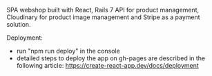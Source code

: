 SPA webshop built with React, Rails 7 API for product management, Cloudinary for product image management and Stripe as a payment solution.

Deployment:
* run "npm run deploy" in the console
* detailed steps to deploy the app on gh-pages are described in the following article:
https://create-react-app.dev/docs/deployment
